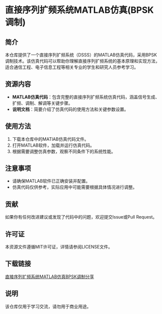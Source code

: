 # 直接序列扩频系统MATLAB仿真(BPSK调制)

## 简介
本仓库提供了一个直接序列扩频系统（DSSS）的MATLAB仿真代码，采用BPSK调制技术。该仿真代码可以帮助你理解直接序列扩频系统的基本原理和实现方法，适合通信工程、电子信息工程等相关专业的学生和研究人员参考学习。

## 资源内容
- **MATLAB仿真代码**：包含完整的直接序列扩频系统仿真代码，涵盖信号生成、扩频、调制、解调等关键步骤。
- **说明文档**：简要介绍了仿真代码的使用方法和关键参数设置。

## 使用方法
1. 下载本仓库中的MATlAB仿真代码文件。
2. 打开MATLAB软件，加载并运行仿真代码。
3. 根据需要调整仿真参数，观察不同条件下的系统性能。

## 注意事项
- 请确保MATLAB软件已正确安装并配置。
- 仿真代码仅供参考，实际应用中可能需要根据具体情况进行调整。

## 贡献
如果你有任何改进建议或发现了代码中的问题，欢迎提交Issue或Pull Request。

## 许可证
本资源文件遵循MIT许可证，详情请参阅LICENSE文件。

## 下载链接
[直接序列扩频系统MATLAB仿真BPSK调制分享](https://pan.quark.cn/s/120a43b64bac)

## 说明

该仓库仅用于学习交流，请勿用于商业用途。
